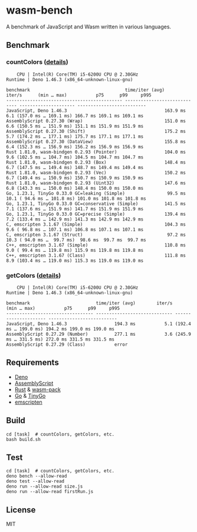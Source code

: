 # wasm-bench

A benchmark of JavaScript and Wasm written in various languages.

## Benchmark

### countColors ([details](countColors/details.md))

```
    CPU | Intel(R) Core(TM) i5-6200U CPU @ 2.30GHz
Runtime | Deno 1.46.3 (x86_64-unknown-linux-gnu)

benchmark                                    time/iter (avg)        iter/s      (min … max)           p75      p99     p995
-------------------------------------------- ----------------------------- --------------------- --------------------------
JavaScript, Deno 1.46.3                                     163.9 ms           6.1 (157.0 ms … 169.1 ms) 166.7 ms 169.1 ms 169.1 ms
AssemblyScript 0.27.30 (Wrap)                               151.0 ms           6.6 (150.5 ms … 151.9 ms) 151.1 ms 151.9 ms 151.9 ms
AssemblyScript 0.27.30 (Shift)                              175.2 ms           5.7 (174.2 ms … 177.1 ms) 175.7 ms 177.1 ms 177.1 ms
AssemblyScript 0.27.30 (DataView)                           155.8 ms           6.4 (152.3 ms … 156.9 ms) 156.2 ms 156.9 ms 156.9 ms
Rust 1.81.0, wasm-bindgen 0.2.93 (Pointer)                  104.0 ms           9.6 (102.5 ms … 104.7 ms) 104.5 ms 104.7 ms 104.7 ms
Rust 1.81.0, wasm-bindgen 0.2.93 (Box)                      148.4 ms           6.7 (147.5 ms … 149.4 ms) 148.7 ms 149.4 ms 149.4 ms
Rust 1.81.0, wasm-bindgen 0.2.93 (Vec)                      150.2 ms           6.7 (149.4 ms … 150.9 ms) 150.7 ms 150.9 ms 150.9 ms
Rust 1.81.0, wasm-bindgen 0.2.93 (Uint32)                   147.6 ms           6.8 (143.3 ms … 150.0 ms) 148.4 ms 150.0 ms 150.0 ms
Go, 1.23.1, TinyGo 0.33.0 GC=leaking (Simple)                99.5 ms          10.1 ( 94.6 ms … 101.8 ms) 101.0 ms 101.8 ms 101.8 ms
Go, 1.23.1, TinyGo 0.33.0 GC=conservative (Simple)          141.5 ms           7.1 (137.6 ms … 151.9 ms) 141.7 ms 151.9 ms 151.9 ms
Go, 1.23.1, TinyGo 0.33.0 GC=precise (Simple)               139.4 ms           7.2 (133.4 ms … 142.9 ms) 141.3 ms 142.9 ms 142.9 ms
C, emscripten 3.1.67 (Simple)                               104.3 ms           9.6 ( 96.8 ms … 107.1 ms) 106.8 ms 107.1 ms 107.1 ms
C, emscripten 3.1.67 (Struct)                                97.2 ms          10.3 ( 94.0 ms …  99.7 ms)  98.6 ms  99.7 ms  99.7 ms
C++, emscripten 3.1.67 (Simple)                             110.8 ms           9.0 ( 99.4 ms … 119.8 ms) 115.9 ms 119.8 ms 119.8 ms
C++, emscripten 3.1.67 (Class)                              111.8 ms           8.9 (103.4 ms … 119.0 ms) 115.3 ms 119.0 ms 119.0 ms
```

### getColors ([details](getColors/details.md))

```
    CPU | Intel(R) Core(TM) i5-6200U CPU @ 2.30GHz
Runtime | Deno 1.46.3 (x86_64-unknown-linux-gnu)

benchmark                         time/iter (avg)        iter/s      (min … max)           p75      p99     p995
--------------------------------- ----------------------------- --------------------- --------------------------
JavaScript, Deno 1.46.3                  194.3 ms           5.1 (192.4 ms … 199.0 ms) 194.2 ms 199.0 ms 199.0 ms
AssemblyScript 0.27.29 (Number)          277.1 ms           3.6 (245.9 ms … 331.5 ms) 272.0 ms 331.5 ms 331.5 ms
AssemblyScript 0.27.29 (Class)           error
```

## Requirements

- [Deno](https://github.com/denoland/deno)
- [AssemblyScript](https://github.com/AssemblyScript/assemblyscript)
- [Rust](https://github.com/rust-lang/rust) &
  [wasm-pack](https://github.com/rustwasm/wasm-pack)
- [Go](https://github.com/golang/go) &
  [TinyGo](https://github.com/tinygo-org/tinygo)
- [emscripten](https://github.com/emscripten-core/emscripten)

## Build

```
cd [task]  # countColors, getColors, etc.
bash build.sh
```

## Test

```
cd [task]  # countColors, getColors, etc.
deno bench --allow-read
deno test --allow-read
deno run --allow-read size.js
deno run --allow-read firstRun.js
```

## License

MIT

